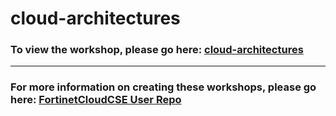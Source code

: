 <h1>cloud-architectures</h1><h3>To view the workshop, please go here: <a href="https://fortinetcloudcse.github.io/cloud-architectures/">cloud-architectures</a></h3><hr><h3>For more information on creating these workshops, please go here: <a href="https://fortinetcloudcse.github.io/UserRepo/">FortinetCloudCSE User Repo</a></h3>
